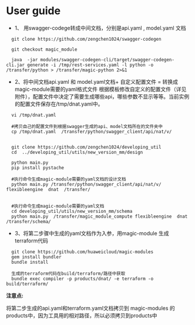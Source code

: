 # User guide

* 1、	用swagger-codege转成中间文档，分别是api.yaml ,  model.yaml 文档

```
  git clone https://github.com/zengchen1024/swagger-codegen

  git checkout magic_module

  java  -jar modules/swagger-codegen-cli/target/swagger-codegen-cli.jar generate -i /tmp/rest-services.yaml -l python -o /transfer/python > /transfer/magic-python 2>&1
```


* 2、将中间文档api.yaml  和  model.yaml文档+ 自定义配置文件 = 转换成magic-module需要的yaml格式文件
根据模板修改自定义的配置文件（详见附件），配置文件中决定了需要生成哪些api，哪些参数不显示等等。当前实例的配置文件保存在/tmp/dnat.yaml中。

``` 
  vi /tmp/dnat.yaml

  #拷贝自己的配置文件到根据swagger生成的api、model文档所在的文件夹中
  cp /tmp/dnat.yaml  /transfer/python/swagger_client/api/nat/v/


  git clone https://github.com/zengchen1024/developing_util
  cd  ../developing_util/utils/new_version_mm/design

  python main.py
  pip install pystache

  #执行命令生成magic-module需要的yaml文档的设计文档
  python main.py /transfer/python/swagger_client/api/nat/v/ flexibleengine  dnat  /transfer/


  #执行命令生成magic-module需要的yaml文档
  cd developing_util/utils/new_version_mm/schema
  python main.py  /transfer/magic_module_compute flexibleengine  dnat  /transfer/schema/

```

* 3、将第二步骤中生成的yaml文档作为入参，用magic-module 生成terraform代码

```
  git clone https://github.com/huaweicloud/magic-modules
  gem install bundler
  bundle install

  生成的terraform代码在build/terraform/路径中获取
  bundle exec compiler -p products/dnat/ -e terraform -o build/terraform/

```


**注意点:**

  将第二步生成的api.yaml和terraform.yaml文档拷贝到 magic-modules 的products中，因为工具用的相对路径，所以必须拷贝到products中
